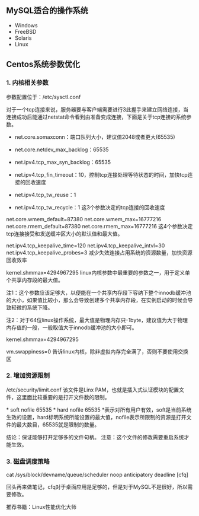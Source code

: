 ## MySQL适合的操作系统
- Windows
- FreeBSD
- Solaris
- Linux

## Centos系统参数优化
### 1. 内核相关参数
参数配置位于：/etc/sysctl.conf

对于一个tcp连接来说，服务器要与客户端需要进行3此握手来建立网络连接，当连接成功后能通过netstat命令看到由准备变成连接，下面是关于tcp连接的系统参数。

- net.core.somaxconn：端口队列大小，建议值2048或者更大(65535)
- net.core.netdev_max_backlog：65535
- net.ipv4.tcp_max_syn_backlog：65535


- net.ipv4.tcp_fin_timeout：10，控制tcp连接处理等待状态的时间，加快tcp连接的回收速度
- net.ipv4.tcp_tw_reuse：1
- net.ipv4.tcp_tw_recycle：1
这3个参数决定的tcp连接的回收速度


net.core.wmem_default=87380
net.core.wmem_max=16777216
net.core.rmem_default=87380
net.core.rmem_max=16777216
这4个参数决定tcp连接接受和发送缓冲区大小的默认值和最大值。



net.ipv4.tcp_keepalive_time=120
net.ipv4.tcp_keepalive_intvl=30
net.ipv4.tcp_keepalive_probes=3
减少失效连接占用系统的资源数量，加快资源回收效率

kernel.shmmax=4294967295
linux内核参数中最重要的参数之一，用于定义单个共享内存段的最大值。

注1：这个参数应该足够大，以便能在一个共享内存段下容纳下整个innodb缓冲池的大小，如果值比较小，那么会导致创建多个共享内存段，在实例启动的时候会导致轻微的系统下降。

注2：对于64位linux操作系统，最大值是物理内存只-1byte，建议值为大于物理内存值的一般，一般取值大于innodb缓冲池的大小即可。

kernel.shmmax=4294967295

vm.swappiness=0
告诉linux内核，除非虚拟内存完全满了，否则不要使用交换区

### 2. 增加资源限制
/etc/security/limit.conf
该文件是Linx PAM，也就是插入式认证模块的配置文件，这里面比较重要的是打开文件数的限制。

\* soft nofile 65535
\* hard nofile 65535
*表示对所有用户有效，soft是当前系统生效的设置，hard标明系统所能设置的最大值，nofile表示所限制的资源是打开文件的最大数目，65535就是限制的数量。

结论：保证能够打开足够多的文件句柄。
注意：这个文件的修改需要重启系统才能生效。

### 3. 磁盘调度策略
cat /sys/block/devname/queue/scheduler
noop anticipatory deadline [cfq]

回头再来做笔记，cfq对于桌面应用是足够的，但是对于MySQL不是很好，所以需要修改。






推荐书籍：Linux性能优化大师